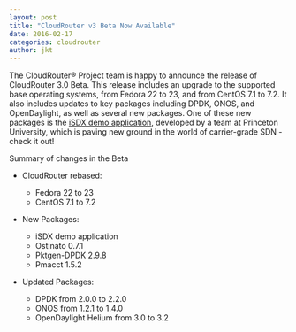 ```yaml
---
layout: post
title: "CloudRouter v3 Beta Now Available"
date: 2016-02-17
categories: cloudrouter
author: jkt
---
```


The CloudRouter® Project team is happy to announce the release of CloudRouter 3.0 Beta.  This release includes an upgrade to the supported base operating systems, from Fedora 22 to 23, and from CentOS 7.1 to 7.2.  It also includes updates to key packages including DPDK, ONOS, and OpenDaylight, as well as several new packages.  One of these new packages is the [iSDX demo application](https://cloudrouter.org/cloudrouter/2016/01/19/isdx-release.html), developed by a team at Princeton University, which is paving new ground in the world of carrier-grade SDN - check it out!

Summary of changes in the Beta

* CloudRouter rebased:
  * Fedora 22 to 23
  * CentOS 7.1 to 7.2

* New Packages:
  * iSDX demo application
  * Ostinato 0.7.1
  * Pktgen-DPDK 2.9.8
  * Pmacct 1.5.2

* Updated Packages:
  * DPDK from 2.0.0 to 2.2.0
  * ONOS from 1.2.1 to 1.4.0
  * OpenDaylight Helium from 3.0 to 3.2
